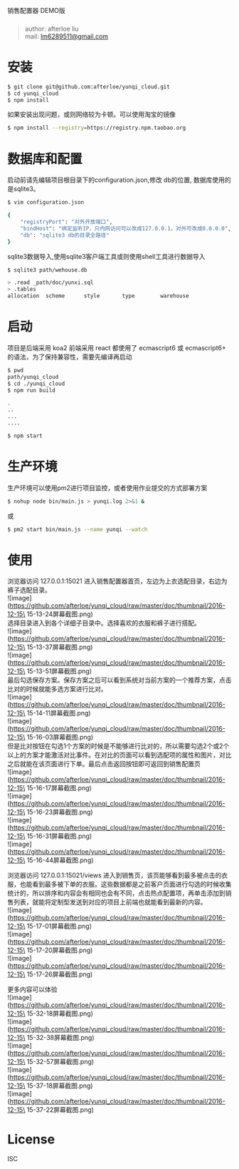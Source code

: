 销售配置器 DEMO版
###
> author: afterloe liu  
> mail: lm6289511@gmail.com  

安装
===

```bash
$ git clone git@github.com:afterloe/yunqi_cloud.git
$ cd yunqi_cloud
$ npm install
```

如果安装出现问题，或则网络较为卡顿。可以使用淘宝的镜像
```bash
$ npm install --registry=https://registry.npm.taobao.org
```

数据库和配置
===

启动前请先编辑项目根目录下的configuration.json,修改 db的位置, 数据库使用的是sqlite3。
```bash
$ vim configuration.json

{
	"registryPort": "对外开放端口",
	"bindHost": "绑定监听IP，只内网访问可以改成127.0.0.1，对外可改成0.0.0.0",
	"db": "sqlite3 db的目录全路径"
}
```

sqlite3数据导入,使用sqlite3客户端工具或则使用shell工具进行数据导入
```bash
$ sqlite3 path/wehouse.db

> .read _path/doc/yunxi.sql
> .tables
allocation  scheme      style       type        warehouse
```

启动
===

项目是后端采用 koa2 前端采用 react 都使用了 ecmascript6 或 ecmascript6+ 的语法，为了保持兼容性，需要先编译再启动
```bash
$ pwd
path/yunqi_cloud
$ cd ./yunqi_cloud
$ npm run build

.
..
...
....

$ npm start
```

生产环境
===
生产环境可以使用pm2进行项目监控，或者使用作业提交的方式部署方案
```bash
$ nohup node bin/main.js > yunqi.log 2>&1 &
```
或
```bash
$ pm2 start bin/main.js --name yunqi --watch
```

使用
===

浏览器访问 127.0.0.1:15021 进入销售配置器首页，左边为上衣选配目录，右边为裤子选配目录。  
![image](https://github.com/afterloe/yunqi_cloud/raw/master/doc/thumbnail/2016-12-15\ 15-13-24屏幕截图.png)  
选择目录进入到各个详细子目录中。选择喜欢的衣服和裤子进行搭配。  
![image](https://github.com/afterloe/yunqi_cloud/raw/master/doc/thumbnail/2016-12-15\ 15-13-37屏幕截图.png)  
![image](https://github.com/afterloe/yunqi_cloud/raw/master/doc/thumbnail/2016-12-15\ 15-13-51屏幕截图.png)  
最后勾选保存方案。保存方案之后可以看到系统对当前方案的一个推荐方案，点击比对的时候就能多选方案进行比对。  
![image](https://github.com/afterloe/yunqi_cloud/raw/master/doc/thumbnail/2016-12-15\ 15-14-11屏幕截图.png)  
![image](https://github.com/afterloe/yunqi_cloud/raw/master/doc/thumbnail/2016-12-15\ 15-16-03屏幕截图.png)  
但是比对按钮在勾选1个方案的时候是不能够进行比对的，所以需要勾选2个或2个以上的方案才能激活对比事件。在对比的页面可以看到选配项的属性和图片，对比之后就能在该页面进行下单。最后点击返回按钮即可返回到销售配置页  
![image](https://github.com/afterloe/yunqi_cloud/raw/master/doc/thumbnail/2016-12-15\ 15-16-17屏幕截图.png)  
![image](https://github.com/afterloe/yunqi_cloud/raw/master/doc/thumbnail/2016-12-15\ 15-16-23屏幕截图.png)  
![image](https://github.com/afterloe/yunqi_cloud/raw/master/doc/thumbnail/2016-12-15\ 15-16-31屏幕截图.png)  
![image](https://github.com/afterloe/yunqi_cloud/raw/master/doc/thumbnail/2016-12-15\ 15-16-44屏幕截图.png)  

浏览器访问 127.0.0.1:15021/views 进入到销售页，该页能够看到最多被点击的衣服，也能看到最多被下单的衣服。这些数据都是之前客户页面进行勾选的时候收集统计的，所以排序和内容会有相同也会有不同，点击热点配置项，再单击添加到销售列表，就能将定制型发送到对应的项目上前端也就能看到最新的内容。  
![image](https://github.com/afterloe/yunqi_cloud/raw/master/doc/thumbnail/2016-12-15\ 15-17-01屏幕截图.png)  
![image](https://github.com/afterloe/yunqi_cloud/raw/master/doc/thumbnail/2016-12-15\ 15-17-20屏幕截图.png)  
![image](https://github.com/afterloe/yunqi_cloud/raw/master/doc/thumbnail/2016-12-15\ 15-17-26屏幕截图.png)  

更多内容可以体验  
![image](https://github.com/afterloe/yunqi_cloud/raw/master/doc/thumbnail/2016-12-15\ 15-32-18屏幕截图.png)  
![image](https://github.com/afterloe/yunqi_cloud/raw/master/doc/thumbnail/2016-12-15\ 15-32-38屏幕截图.png)  
![image](https://github.com/afterloe/yunqi_cloud/raw/master/doc/thumbnail/2016-12-15\ 15-32-57屏幕截图.png)  
![image](https://github.com/afterloe/yunqi_cloud/raw/master/doc/thumbnail/2016-12-15\ 15-37-18屏幕截图.png)  
![image](https://github.com/afterloe/yunqi_cloud/raw/master/doc/thumbnail/2016-12-15\ 15-37-22屏幕截图.png)  

License
===
ISC

